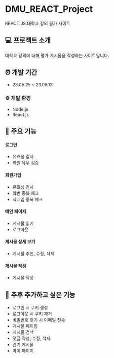 # DMU_REACT_Project
REACT.JS 대학교 강의 평가 사이트

## 💻 프로젝트 소개
대학교 강의에 대해 평가 게시물을 작성하는 사이트입니다.

## ⏰ 개발 기간
- 23.05.25 ~ 23.06.13

### ⚙ 개발 환경
- Node.js
- React.js

## 📌 주요 기능
#### 로그인
- 유효성 검사
- 회원 유무 검증
#### 회원가입
- 유효성 검사
- 학번 중복 체크
- 닉네임 중복 체크
#### 메인 페이지
- 게시물 읽기
- 로그아웃
#### 게시물 상세 보기
- 게시물 추천, 수정, 삭제
#### 게시물 작성
- 게시물 작성

## 🔨 추후 추가하고 싶은 기능
- 로그인 시 쿠키 생성
- 로그아웃 시 쿠키 제거
- 비밀번호 찾기 시 이메일 전송
- 게시물 페이징
- 게시물 검색
- 댓글 작성, 수정, 삭제
- 인기 게시물
- 마이 페이지
